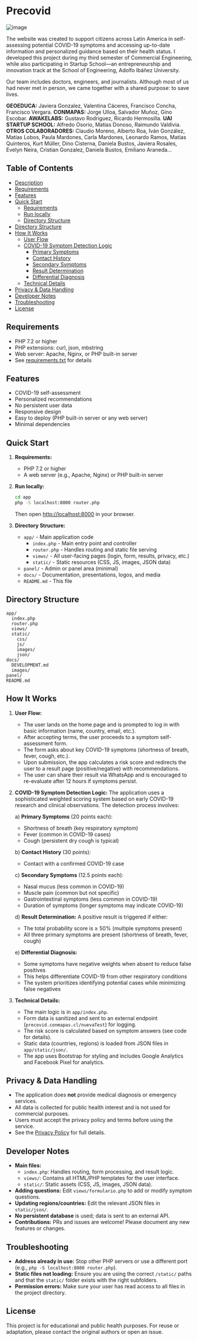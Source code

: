 # Precovid
![image](https://github.com/user-attachments/assets/4e8c88aa-10b9-4553-ae8b-047a549bcfc0)

<!--
  Project mission, context, and team credits.
-->
The website was created to support citizens across Latin America in self-assessing potential COVID-19 symptoms and accessing up-to-date information and personalized guidance based on their health status. I developed this project during my third semester of Commercial Engineering, while also participating in Startup School—an entrepreneurship and innovation track at the School of Engineering, Adolfo Ibáñez University.

Our team includes doctors, engineers, and journalists. Although most of us had never met in person, we came together with a shared purpose: to save lives.

**GEOEDUCA:** Javiera Gonzalez, Valentina Cáceres, Francisco Concha, Francisco Vergara. **CONMAPAS:** Jorge Ulloa, Salvador Muñoz, Gino Escobar. **AWAKELABS:** Gustavo Rodriguez, Ricardo Hermosilla. **UAI STARTUP SCHOOL:** Alfredo Osorio, Matías Donoso, Raimundo Valdivia. **OTROS COLABORADORES:** Claudio Moreno, Alberto Roa, Iván González, Matías Lobos, Paula Mardones, Carla Mardones, Leonardo Ramos, Matías Quinteros, Kurt Müller, Dino Cisterna, Daniela Bustos, Javiera Rosales, Evelyn Neira, Cristian Gonzalez, Daniela Bustos, Emiliano Araneda...

## Table of Contents
- [Description](#description)
- [Requirements](#requirements)
- [Features](#features)
- [Quick Start](#quick-start)
  - [Requirements](#requirements-1)
  - [Run locally](#run-locally)
  - [Directory Structure](#directory-structure-1)
- [Directory Structure](#directory-structure)
- [How It Works](#how-it-works)
  - [User Flow](#user-flow)
  - [COVID-19 Symptom Detection Logic](#covid-19-symptom-detection-logic)
    - [Primary Symptoms](#primary-symptoms)
    - [Contact History](#contact-history)
    - [Secondary Symptoms](#secondary-symptoms)
    - [Result Determination](#result-determination)
    - [Differential Diagnosis](#differential-diagnosis)
  - [Technical Details](#technical-details)
- [Privacy & Data Handling](#privacy--data-handling)
- [Developer Notes](#developer-notes)
- [Troubleshooting](#troubleshooting)
- [License](#license)

<!--
  Main project README. Provides a high-level overview, setup instructions, and developer notes.
-->

## Requirements
- PHP 7.2 or higher
- PHP extensions: curl, json, mbstring
- Web server: Apache, Nginx, or PHP built-in server
- See [requirements.txt](requirements.txt) for details

## Features
- COVID-19 self-assessment
- Personalized recommendations
- No persistent user data
- Responsive design
- Easy to deploy (PHP built-in server or any web server)
- Minimal dependencies

## Quick Start

<!--
  Setup requirements and instructions for running the project locally.
-->
1. **Requirements:**
   - PHP 7.2 or higher
   - A web server (e.g., Apache, Nginx) or PHP built-in server

2. **Run locally:**
   ```sh
   cd app
   php -S localhost:8000 router.php
   ```
   Then open [http://localhost:8000](http://localhost:8000) in your browser.

3. **Directory Structure:**
   - `app/` - Main application code
     - `index.php` - Main entry point and controller
     - `router.php` - Handles routing and static file serving
     - `views/` - All user-facing pages (login, form, results, privacy, etc.)
     - `static/` - Static resources (CSS, JS, images, JSON data)
   - `panel/` - Admin or panel area (minimal)
   - `docs/` - Documentation, presentations, logos, and media
   - `README.md` - This file

## Directory Structure
```
app/
  index.php
  router.php
  views/
  static/
    css/
    js/
    images/
    json/
docs/
  DEVELOPMENT.md
  images/
panel/
README.md
```

## How It Works

<!--
  Explains the user journey and technical details of the app's workflow.
-->
1. **User Flow:**
   - The user lands on the home page and is prompted to log in with basic information (name, country, email, etc.).
   - After accepting terms, the user proceeds to a symptom self-assessment form.
   - The form asks about key COVID-19 symptoms (shortness of breath, fever, cough, etc.).
   - Upon submission, the app calculates a risk score and redirects the user to a result page (positive/negative) with recommendations.
   - The user can share their result via WhatsApp and is encouraged to re-evaluate after 12 hours if symptoms persist.

2. **COVID-19 Symptom Detection Logic:**
   The application uses a sophisticated weighted scoring system based on early COVID-19 research and clinical observations. The detection process involves:

   a) **Primary Symptoms** (20 points each):
   - Shortness of breath (key respiratory symptom)
   - Fever (common in COVID-19 cases)
   - Cough (persistent dry cough is typical)
   
   b) **Contact History** (30 points):
   - Contact with a confirmed COVID-19 case
   
   c) **Secondary Symptoms** (12.5 points each):
   - Nasal mucus (less common in COVID-19)
   - Muscle pain (common but not specific)
   - Gastrointestinal symptoms (less common in COVID-19)
   - Duration of symptoms (longer symptoms may indicate COVID-19)

   d) **Result Determination:**
   A positive result is triggered if either:
   - The total probability score is ≥ 50% (multiple symptoms present)
   - All three primary symptoms are present (shortness of breath, fever, cough)

   e) **Differential Diagnosis:**
   - Some symptoms have negative weights when absent to reduce false positives
   - This helps differentiate COVID-19 from other respiratory conditions
   - The system prioritizes identifying potential cases while minimizing false negatives

3. **Technical Details:**
   - The main logic is in `app/index.php`.
   - Form data is sanitized and sent to an external endpoint (`precovid.conmapas.cl/nuevaTest`) for logging.
   - The risk score is calculated based on symptom answers (see code for details).
   - Static data (countries, regions) is loaded from JSON files in `app/static/json/`.
   - The app uses Bootstrap for styling and includes Google Analytics and Facebook Pixel for analytics.

## Privacy & Data Handling

<!--
  Summarizes privacy policy and data handling for users and developers.
-->
- The application does **not** provide medical diagnosis or emergency services.
- All data is collected for public health interest and is not used for commercial purposes.
- Users must accept the privacy policy and terms before using the service.
- See the [Privacy Policy](app/views/privacidad.php) for full details.

## Developer Notes

<!--
  Key notes for developers, including extension points and contribution guidelines.
-->
- **Main files:**
  - `index.php`: Handles routing, form processing, and result logic.
  - `views/`: Contains all HTML/PHP templates for the user interface.
  - `static/`: Static assets (CSS, JS, images, JSON data).
- **Adding questions:** Edit `views/formulario.php` to add or modify symptom questions.
- **Updating regions/countries:** Edit the relevant JSON files in `static/json/`.
- **No persistent database** is used; data is sent to an external API.
- **Contributions:** PRs and issues are welcome! Please document any new features or changes.

## Troubleshooting
- **Address already in use:** Stop other PHP servers or use a different port (e.g., `php -S localhost:8080 router.php`).
- **Static files not loading:** Ensure you are using the correct `/static/` paths and that the `static/` folder exists with the right subfolders.
- **Permission errors:** Make sure your user has read access to all files in the project directory.

## License

<!--
  Licensing and reuse information.
-->
This project is for educational and public health purposes. For reuse or adaptation, please contact the original authors or open an issue.
